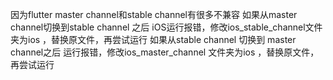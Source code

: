 因为flutter master channel和stable channel有很多不兼容
如果从master channel切换到stable channel 之后 iOS运行报错，修改ios_stable_channel文件夹为ios ，替换原文件，再尝试运行
如果从stable channel 切换到 master channel之后 运行报错，修改ios_master_channel 文件夹为ios ，替换原文件，再尝试运行